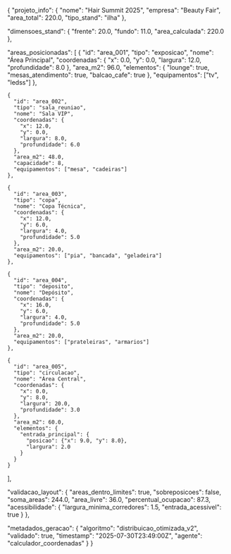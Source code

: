 {
  "projeto_info": {
    "nome": "Hair Summit 2025",
    "empresa": "Beauty Fair",
    "area_total": 220.0,
    "tipo_stand": "ilha"
  },
  
  "dimensoes_stand": {
    "frente": 20.0,
    "fundo": 11.0,
    "area_calculada": 220.0
  },
  
  "areas_posicionadas": [
    {
      "id": "area_001",
      "tipo": "exposicao", 
      "nome": "Área Principal",
      "coordenadas": {
        "x": 0.0,
        "y": 0.0,
        "largura": 12.0,
        "profundidade": 8.0
      },
      "area_m2": 96.0,
      "elementos": {
        "lounge": true,
        "mesas_atendimento": true,
        "balcao_cafe": true
      },
      "equipamentos": ["tv", "ledss"]
    },
    
    {
      "id": "area_002", 
      "tipo": "sala_reuniao",
      "nome": "Sala VIP",
      "coordenadas": {
        "x": 12.0,
        "y": 0.0,
        "largura": 8.0,
        "profundidade": 6.0
      },
      "area_m2": 48.0,
      "capacidade": 8,
      "equipamentos": ["mesa", "cadeiras"]
    },
    
    {
      "id": "area_003",
      "tipo": "copa",
      "nome": "Copa Técnica", 
      "coordenadas": {
        "x": 12.0,
        "y": 6.0,
        "largura": 4.0,
        "profundidade": 5.0
      },
      "area_m2": 20.0,
      "equipamentos": ["pia", "bancada", "geladeira"]
    },
    
    {
      "id": "area_004",
      "tipo": "deposito",
      "nome": "Depósito",
      "coordenadas": {
        "x": 16.0,
        "y": 6.0,
        "largura": 4.0,
        "profundidade": 5.0
      },
      "area_m2": 20.0,
      "equipamentos": ["prateleiras", "armarios"]
    },
    
    {
      "id": "area_005",
      "tipo": "circulacao",
      "nome": "Área Central",
      "coordenadas": {
        "x": 0.0,
        "y": 8.0,
        "largura": 20.0,
        "profundidade": 3.0
      },
      "area_m2": 60.0,
      "elementos": {
        "entrada_principal": {
          "posicao": {"x": 9.0, "y": 8.0},
          "largura": 2.0
        }
      }
    }
  ],
  
  "validacao_layout": {
    "areas_dentro_limites": true,
    "sobreposicoes": false,
    "soma_areas": 244.0,
    "area_livre": 36.0,
    "percentual_ocupacao": 87.3,
    "acessibilidade": {
      "largura_minima_corredores": 1.5,
      "entrada_acessivel": true
    }
  },
  
  "metadados_geracao": {
    "algoritmo": "distribuicao_otimizada_v2",
    "validado": true,
    "timestamp": "2025-07-30T23:49:00Z",
    "agente": "calculador_coordenadas"
  }
}